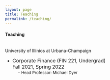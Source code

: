 ```yaml
---
layout: page
title: Teaching
permalink: /teaching/
---
```

  
#### **Teaching** <br>
\
University of Illinios at Urbana-Champaign<br> 
  * <font size="3"> Corporate Finance (FIN 221, Undergrad) &emsp;&emsp;&emsp;&emsp;&emsp;&emsp;&emsp;&emsp;&emsp; Fall 2021, Spring 2022 </font><br />
&emsp; - <font size="2"> Head Professor: Michael Dyer &emsp;&emsp;&emsp;&emsp;&emsp;&emsp;&emsp;&emsp;&emsp; </font>
